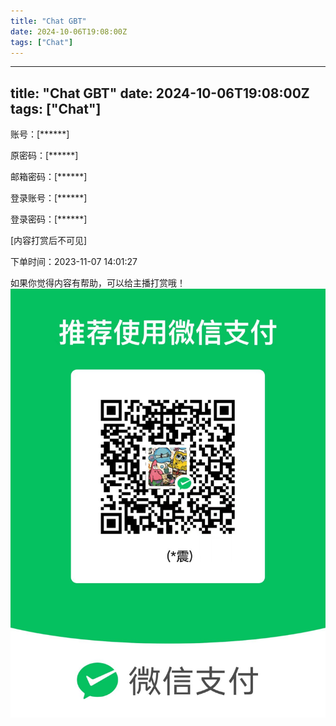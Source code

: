 ```yaml
---
title: "Chat GBT"
date: 2024-10-06T19:08:00Z
tags: ["Chat"]
---
```


---
title: "Chat GBT"
date: 2024-10-06T19:08:00Z
tags: ["Chat"]
---

账号：[******]

原密码：[******]

邮箱密码：[******]

登录账号：[******]

登录密码：[******]

[内容打赏后不可见]

下单时间：2023-11-07 14:01:27

如果你觉得内容有帮助，可以给主播打赏哦！
![打赏图片](get_Money.jpg)
